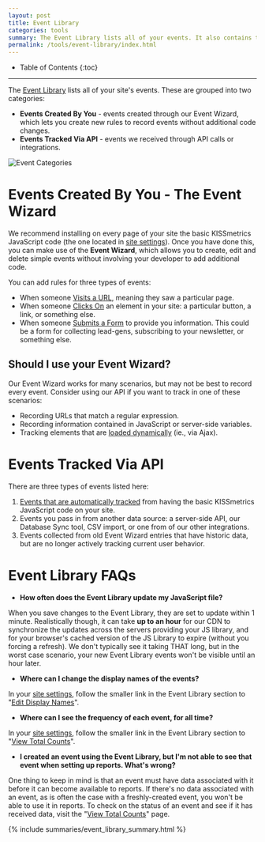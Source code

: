 ```yaml
---
layout: post
title: Event Library
categories: tools
summary: The Event Library lists all of your events. It also contains the Event Wizard, which lets you create new rules to record events without additional code changes.
permalink: /tools/event-library/index.html
---
```

* Table of Contents
{:toc}
* * *

The [Event Library][event-library] lists all of your site's events. These are grouped into two categories:

* **Events Created By You** - events created through our Event Wizard, which lets you create new rules to record events without additional code changes.
* **Events Tracked Via API** - events we received through API calls or integrations.

![Event Categories][categories]

# Events Created By You - The Event Wizard

We recommend installing on every page of your site the basic KISSmetrics JavaScript code (the one located in [site settings][site-settings]). Once you have done this, you can make use of the **Event Wizard**, which allows you to create, edit and delete simple events without involving your developer to add additional code.

You can add rules for three types of events:

* When someone [Visits a URL][create-1], meaning they saw a particular page.
* When someone [Clicks On][create-2] an element in your site: a particular button, a link, or something else.
* When someone [Submits a Form][create-3] to provide you information. This could be a form for collecting lead-gens, subscribing to your newsletter, or something else.

## Should I use your Event Wizard?

Our Event Wizard works for many scenarios, but may not be best to record every event. Consider using our API if you want to track in one of these scenarios:

* Recording URLs that match a regular expression.
* Recording information contained in JavaScript or server-side variables.
* Tracking elements that are [loaded dynamically][dyn-elem] (ie., via Ajax).

# Events Tracked Via API

There are three types of events listed here:

1. [Events that are automatically tracked][auto-track] from having the basic KISSmetrics JavaScript code on your site.
2. Events you pass in from another data source: a server-side API, our Database Sync tool, CSV import, or one from of our other integrations.
3. Events collected from old Event Wizard entries that have historic data, but are no longer actively tracking current user behavior.

# Event Library FAQs

* **How often does the Event Library update my JavaScript file?**

When you save changes to the Event Library, they are set to update within 1 minute. Realistically though, it can take **up to an hour** for our CDN to synchronize the updates across the servers providing your JS library, and for your browser's cached version of the JS Library to expire (without you forcing a refresh). We don't typically see it taking THAT long, but in the worst case scenario, your new Event Library events won't be visible until an hour later.

* **Where can I change the display names of the events?**

In your [site settings][site-settings], follow the smaller link in the Event Library section to "[Edit Display Names][display]".

* **Where can I see the frequency of each event, for all time?**

In your [site settings][site-settings], follow the smaller link in the Event Library section to "[View Total Counts][count]".

* **I created an event using the Event Library, but I'm not able to see that event when setting up reports. What's wrong?**

One thing to keep in mind is that an event must have data associated with it before it can become available to reports. If there's no data associated with an event, as is often the case with a freshly-created event, you won't be able to use it in reports. To check on the status of an event and see if it has received data, visit the "[View Total Counts][count]" page.

{% include summaries/event_library_summary.html %}

[site-settings]: https://app.kissmetrics.com/settings
[event-library]: https://app.kissmetrics.com/wizard
[auto-track]: /apis/javascript#events-automatically-tracked

[categories]: https://s3.amazonaws.com/kissmetrics-support-files/assets/tools/event-library/event-categories.png

[create-1]: /tutorial/event-library-tutorial/events-url-tutorial
[create-2]: /tutorial/event-library-tutorial/events-clicks-tutorial
[create-3]: /tutorial/event-library-tutorial/events-form-tutorial

[display]: https://app.kissmetrics.com/product.edit/#props
[count]: https://app.kissmetrics.com/product.event_prop_breakdown/
[dyn-elem]: /how-tos/dynamic-elements